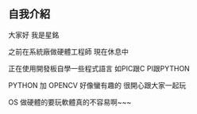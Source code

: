 ## 自我介紹

大家好 我是星銘

之前在系統廠做硬體工程師 現在休息中

正在使用開發板自學一些程式語言
如PIC跟C PI跟PYTHON

PYTHON 加 OPENCV 好像蠻有趣的
很開心跟大家一起玩

OS 做硬體的要玩軟體真的不容易啊~~~